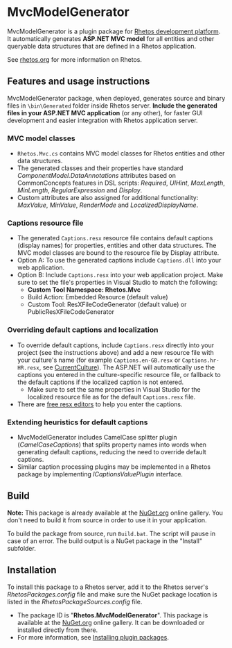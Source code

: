 # MvcModelGenerator

MvcModelGenerator is a plugin package for [Rhetos development platform](https://github.com/Rhetos/Rhetos).
It automatically generates **ASP.NET MVC model** for all entities and other queryable data structures that are defined in a Rhetos application.

See [rhetos.org](http://www.rhetos.org/) for more information on Rhetos.

## Features and usage instructions

MvcModelGenerator package, when deployed, generates source and binary files in `\bin\Generated` folder inside Rhetos server.
**Include the generated files in your ASP.NET MVC application** (or any other),
for faster GUI development and easier integration with Rhetos application server.

### MVC model classes

* `Rhetos.Mvc.cs` contains MVC model classes for Rhetos entities and other data structures.
* The generated classes and their properties have standard *ComponentModel.DataAnnotations* attributes based on CommonConcepts features in DSL scripts:
  *Required*, *UIHint*, *MaxLength*, *MinLength*, *RegularExpression* and *Display*.
* Custom attributes are also assigned for additional functionality:
  *MaxValue*, *MinValue*, *RenderMode* and *LocalizedDisplayName*.

### Captions resource file

* The generated `Captions.resx` resource file contains default captions (display names) for properties, entities and other data structures.
  The MVC model classes are bound to the resource file by Display attribute.
* Option A: To use the generated captions include `Captions.dll` into your web application.
* Option B: Include `Captions.resx` into your web application project.
  Make sure to set the file's properties in Visual Studio to match the following:
  * **Custom Tool Namespace: Rhetos.Mvc**
  * Build Action: Embedded Resource (default value)
  * Custom Tool: ResXFileCodeGenerator (default value) or PublicResXFileCodeGenerator

### Overriding default captions and localization

* To override default captions, include `Captions.resx` directly into your project (see the instructions above) and add a new resource file with your culture's name
  (for example `Captions.en-GB.resx` or `Captions.hr-HR.resx`, see [CurrentCulture](http://msdn.microsoft.com/en-us/library/vstudio/system.globalization.cultureinfo.currentculture%28v%3Dvs.100%29.aspx)).
  The ASP.NET will automatically use the captions you entered in the culture-specific resource file,
  or fallback to the default captions if the localized caption is not entered.
  * Make sure to set the same properties in Visual Studio for the localized resource file as for the default `Captions.resx` file.
* There are [free resx editors](https://www.google.hr/search?q=free+multilingual+parallel+net+resource+editor+resx) to help you enter the captions.

### Extending heuristics for default captions

* MvcModelGenerator includes CamelCase splitter plugin (*CamelCaseCaptions*) that splits property names into words when generating default captions,
  reducing the need to override default captions.
* Similar caption processing plugins may be implemented in a Rhetos package by implementing *ICaptionsValuePlugin* interface.

## Build

**Note:** This package is already available at the [NuGet.org](https://www.nuget.org/) online gallery.
You don't need to build it from source in order to use it in your application.

To build the package from source, run `Build.bat`.
The script will pause in case of an error.
The build output is a NuGet package in the "Install" subfolder.

## Installation

To install this package to a Rhetos server, add it to the Rhetos server's *RhetosPackages.config* file
and make sure the NuGet package location is listed in the *RhetosPackageSources.config* file.

* The package ID is "**Rhetos.MvcModelGenerator**".
  This package is available at the [NuGet.org](https://www.nuget.org/) online gallery.
  It can be downloaded or installed directly from there.
* For more information, see [Installing plugin packages](https://github.com/Rhetos/Rhetos/wiki/Installing-plugin-packages).

